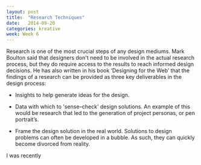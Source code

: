 ```yaml
---
layout: post
title:  "Research Techniques"
date:   2014-09-20
categories: kreative
week: Week 6
---
```


Research is one of the most crucial steps of any design mediums. Mark Boulton said that designers don't need to be involved in the actual research process, but they do require access to the results to reach informed design decisions. He has also written in his book ‘Designing for the Web’ that the findings of a research can be provided as three key deliverables in the design process:

- Insights to help generate ideas for the design.

- Data with which to 'sense–check' design solutions. An example of this would be research that led to the generation of project personas, or pen portrait’s.

- Frame the design solution in the real world. Solutions to design problems can often be developed in a bubble. As such, they can quickly become divorced from reality.

I was recently 